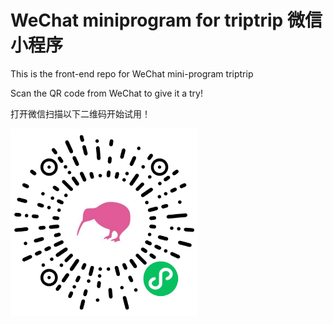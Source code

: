 # WeChat miniprogram for triptrip 微信小程序

This is the front-end repo for WeChat mini-program triptrip

Scan the QR code from WeChat to give it a try! 

打开微信扫描以下二维码开始试用！

[<img src="triptrip.jpeg" width="300"/>](triptrip.jpeg)
